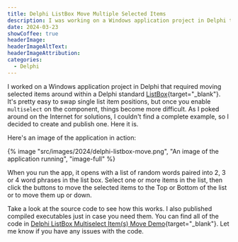 ```yaml
---
title: Delphi ListBox Move Multiple Selected Items
description: I was working on a Windows application project in Delphi that required moving items around within a Delphi standard ListBox. It's pretty easy to swap list item position when only a single item is selected, but once you enable `multiselect` on the component, things become more difficult. As I poked around on the Internet for solutions, I couldn't find a complete example, so I decided to create and publish one.
date: 2024-03-23
showCoffee: true
headerImage: 
headerImageAltText: 
headerImageAttribution: 
categories:
  - Delphi
---
```


I worked on a Windows application project in Delphi that required moving selected items around within a Delphi standard [ListBox](https://docwiki.embarcadero.com/Libraries/Alexandria/en/Vcl.StdCtrls.TListBox){target="_blank"}. It's pretty easy to swap single list item positions, but once you enable `multiselect` on the component, things become more difficult. As I poked around on the Internet for solutions, I couldn't find a complete example, so I decided to create and publish one. Here it is.

Here's an image of the application in action:

{% image "src/images/2024/delphi-listbox-move.png", "An image of the application running", "image-full" %}

When you run the app, it opens with a list of random words paired into 2, 3 or 4 word phrases in the list box. Select one or more items in the list, then click the buttons to move the selected items to the Top or Bottom of the list or to move them up or down.

Take a look at the source code to see how this works. I also published compiled executables just in case you need them. You can find all of the code in [Delphi ListBox Multiselect Item(s) Move Demo](https://github.com/johnwargo/Delphi-ListBox-Move-Demo){target="_blank"}. Let me know if you have any issues with the code.
